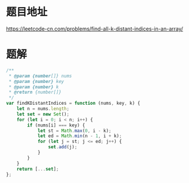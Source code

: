 # 题目地址
https://leetcode-cn.com/problems/find-all-k-distant-indices-in-an-array/

# 题解
```js
/**
 * @param {number[]} nums
 * @param {number} key
 * @param {number} k
 * @return {number[]}
 */
var findKDistantIndices = function (nums, key, k) {
    let n = nums.length;
    let set = new Set();
    for (let i = 0; i < n; i++) {
        if (nums[i] === key) {
            let st = Math.max(0, i - k);
            let ed = Math.min(n - 1, i + k);
            for (let j = st; j <= ed; j++) {
                set.add(j);
            }
        }
    }
    return [...set];
};
```